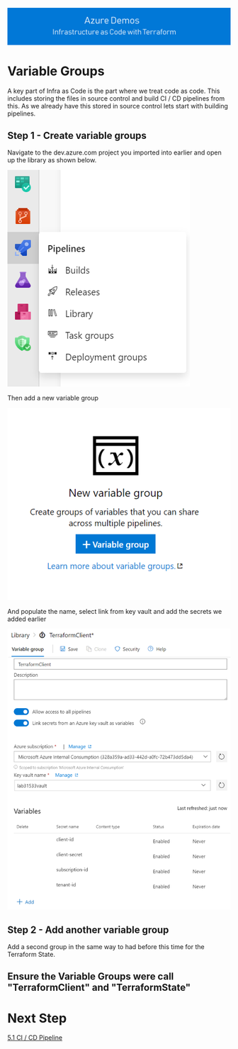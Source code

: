 [![infra as code with Terraform](/docs/images/banner.png)](/README.md)

# Variable Groups

A key part of Infra as Code is the part where we treat code as code. This includes storing the files in source control and build CI / CD pipelines from this. As we already have this stored in source control lets start with building pipelines.

## Step 1 - Create variable groups

Navigate to the dev.azure.com project you imported into earlier and open up the library as shown below.

![library](/docs/images/library.PNG)

Then add a new variable group

![add variable group](/docs/images/variablegroup.PNG)

And populate the name, select link from key vault and add the secrets we added earlier

![terraform client](/docs/images/TerraGroup.PNG)

## Step 2 - Add another variable group  

Add a second group in the same way to had before this time for the Terraform State.

## Ensure the Variable Groups were call "TerraformClient" and "TerraformState"

# Next Step
[5.1 CI / CD Pipeline](../5.1)